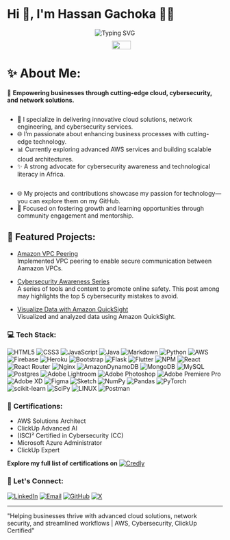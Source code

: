 # Hi 👋, I'm Hassan Gachoka 👨‍💻

<div style="display: inline-block; width: 100%; text-align: center;">
  <img src="https://readme-typing-svg.demolab.com?font=Fira+Code&weight=900&size=25&duration=3000&pause=500&color=FF7800&background=FF373700&vCenter=true&multiline=true&repeat=false&width=550&height=175&lines=%F0%9F%94%92+Cybersecurity+Specialist;%E2%98%81%EF%B8%8F+AWS+Cloud+Expert;%F0%9F%8C%90+Network+Engineer;%F0%9F%93%8B+ClickUp+Expert;%F0%9F%A4%9F+AI+Specialist" alt="Typing SVG" style="max-width: 100%; height: auto;"/>
  <span style="display: flex; justify-content: center; align-items: center; padding-left: 10px;">
    <img align="right" src="img/developer.gif" width="30%" style="margin-left: 20px; margin-top: 10px;" />
  </span>
</div>

# ✨ About Me:

🚀 **Empowering businesses through cutting-edge cloud, cybersecurity, and network solutions.**

<div style="text-align: center; display: inline-block">
  <div style="text-align: left;">
    <ul>
      <li>🔧 I specialize in delivering innovative cloud solutions, network engineering, and cybersecurity services.</li>
      <li>🌐 I’m passionate about enhancing business processes with cutting-edge technology.</li>
      <li>📊 Currently exploring advanced AWS services and building scalable cloud architectures.</li>
      <li>✨ A strong advocate for cybersecurity awareness and technological literacy in Africa.</li>
    </ul>
  </div>
</div>

- 🌐 My projects and contributions showcase my passion for technology—you can explore them on my GitHub.
- 🔄 Focused on fostering growth and learning opportunities through community engagement and mentorship.

## 🚀 Featured Projects:

- [Amazon VPC Peering](https://github.com/hassangachoka/amazon-vpc-peering)  
  Implemented VPC peering to enable secure communication between Aamazon VPCs.

- [Cybersecurity Awareness Series](https://www.linkedin.com/posts/gachokahassan_top-5-cybersecurity-mistakes-to-avoid-activity-7263430158231994368-rZki?utm_source=share&utm_medium=member_desktop)  
  A series of tools and content to promote online safety. This post among may highlights the top 5 cybersecurity mistakes to avoid.

- [Visualize Data with Amazon QuickSight](https://github.com/gachokahassan/Visualize-Data-With-Amazon-QuickSight)  
  Visualized and analyzed data using Amazon QuickSight.

### 💻 Tech Stack:

![HTML5](https://img.shields.io/badge/html5-%23E34F26.svg?style=flat&logo=html5&logoColor=white)
![CSS3](https://img.shields.io/badge/css3-%231572B6.svg?style=flat&logo=css3&logoColor=white)
![JavaScript](https://img.shields.io/badge/javascript-%23323330.svg?style=flat&logo=javascript&logoColor=%23F7DF1E)
![Java](https://img.shields.io/badge/java-%23ED8B00.svg?style=flat&logo=java&logoColor=white)
![Markdown](https://img.shields.io/badge/markdown-%23000000.svg?style=flat&logo=markdown&logoColor=white)
![Python](https://img.shields.io/badge/python-3670A0?style=flat&logo=python&logoColor=ffdd54)
![AWS](https://img.shields.io/badge/AWS-%23FF9900.svg?style=flat&logo=amazon-aws&logoColor=white)
![Firebase](https://img.shields.io/badge/firebase-%23039BE5.svg?style=flat&logo=firebase)
![Heroku](https://img.shields.io/badge/heroku-%23430098.svg?style=flat&logo=heroku&logoColor=white)
![Bootstrap](https://img.shields.io/badge/bootstrap-%23563D7C.svg?style=flat&logo=bootstrap&logoColor=white)
![Flask](https://img.shields.io/badge/flask-%23000.svg?style=flat&logo=flask&logoColor=white)
![Flutter](https://img.shields.io/badge/Flutter-%2302569B.svg?style=flat&logo=Flutter&logoColor=white)
![NPM](https://img.shields.io/badge/NPM-%23000000.svg?style=flat&logo=npm&logoColor=white)
![React](https://img.shields.io/badge/react-%2320232a.svg?style=flat&logo=react&logoColor=%2361DAFB)
![React Router](https://img.shields.io/badge/React_Router-CA4245?style=flat&logo=react-router&logoColor=white)
![Nginx](https://img.shields.io/badge/nginx-%23009639.svg?style=flat&logo=nginx&logoColor=white)
![AmazonDynamoDB](https://img.shields.io/badge/Amazon%20DynamoDB-4053D6?style=flat&logo=Amazon%20DynamoDB&logoColor=white)
![MongoDB](https://img.shields.io/badge/MongoDB-%234ea94b.svg?style=flat&logo=mongodb&logoColor=white)
![MySQL](https://img.shields.io/badge/mysql-%2300f.svg?style=flat&logo=mysql&logoColor=white)
![Postgres](https://img.shields.io/badge/postgres-%23316192.svg?style=flat&logo=postgresql&logoColor=white)
![Adobe Lightroom](https://img.shields.io/badge/Adobe%20Lightroom-31A8FF.svg?style=flat&logo=Adobe%20Lightroom&logoColor=white)
![Adobe Photoshop](https://img.shields.io/badge/adobephotoshop-%2331A8FF.svg?style=flat&logo=adobephotoshop&logoColor=white)
![Adobe Premiere Pro](https://img.shields.io/badge/Adobe%20Premiere%20Pro-9999FF.svg?style=flat&logo=Adobe%20Premiere%20Pro&logoColor=white)
![Adobe XD](https://img.shields.io/badge/Adobe%20XD-470137?style=flat&logo=Adobe%20XD&logoColor=#FF61F6)
![Figma](https://img.shields.io/badge/figma-%23F24E1E.svg?style=flat&logo=figma&logoColor=white)
![Sketch](https://img.shields.io/badge/Sketch-FFB387?style=flat&logo=sketch&logoColor=black)
![NumPy](https://img.shields.io/badge/numpy-%23013243.svg?style=flat&logo=numpy&logoColor=white)
![Pandas](https://img.shields.io/badge/pandas-%23150458.svg?style=flat&logo=pandas&logoColor=white)
![PyTorch](https://img.shields.io/badge/PyTorch-%23EE4C2C.svg?style=flat&logo=PyTorch&logoColor=white)
![scikit-learn](https://img.shields.io/badge/scikit--learn-%23F7931E.svg?style=flat&logo=scikit-learn&logoColor=white)
![SciPy](https://img.shields.io/badge/SciPy-%230C55A5.svg?style=flat&logo=scipy&logoColor=%white)
![LINUX](https://img.shields.io/badge/Linux-FCC624?style=flat&logo=linux&logoColor=black)
![Postman](https://img.shields.io/badge/Postman-FF6C37?style=flat&logo=postman&logoColor=white)



### 📝 Certifications:

- AWS Solutions Architect
- ClickUp Advanced AI 
- (ISC)² Certified in Cybersecurity (CC)
- Microsoft Azure Administrator 
- ClickUp Expert 

**Explore my full list of certifications on** [![Credly](https://img.shields.io/badge/Credly-%23F29C11.svg?style=flat&logo=credly&logoColor=white)](https://www.credly.com/users/gachokahassan)


### 📢 Let's Connect:

[![LinkedIn](https://img.shields.io/badge/LinkedIn-%230077B5.svg?style=flat&logo=linkedin&logoColor=white)](https://www.linkedin.com/in/gachokahassan)
[![Email](https://img.shields.io/badge/Email-%23D14836.svg?style=flat&logo=gmail&logoColor=white)](mailto:gachokahassan.info@gmail.com)
[![GitHub](https://img.shields.io/badge/GitHub-%23121011.svg?style=flat&logo=github&logoColor=white)](https://github.com/gachokahassan)
[![X](https://img.shields.io/badge/X-%231DA1F2.svg?style=flat&logo=x&logoColor=white)](https://x.com/HassanGachoka)

---

"Helping businesses thrive with advanced cloud solutions, network security, and streamlined workflows | AWS, Cybersecurity, ClickUp Certified"
